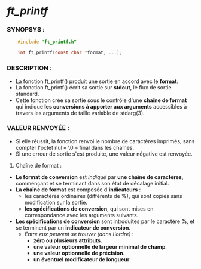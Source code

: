 # *ft_printf*

### SYNOPSYS :
``` c
	#include "ft_printf.h"

	int ft_printf(const char *format, ...);
```

### DESCRIPTION :

* La fonction ft_printf() produit une sortie en accord avec le **format**.
* La fonction ft_printf() écrit sa sortie sur **stdout**, le flux de sortie standard.
* Cette fonction crée sa sortie sous le contrôle d'une **chaîne de format** qui indique
**les conversions à apporter aux arguments** accessibles à travers les arguments
de taille variable de stdarg(3).

### VALEUR RENVOYÉE :

* Si elle réussit, la fonction renvoi le nombre de caractères imprimés,
sans compter l'octet nul « \0 » final dans les chaînes.
* Si une erreur de sortie s'est produite, une valeur négative est renvoyée.

1) Chaîne de format :

* **Le format de conversion** est *indiqué* par **une chaîne de caractères**, commençant et
se terminant dans son état de décalage initial.
* **La chaîne de format** est composée d'**indicateurs** :
	* les caractères ordinaires (différents de %), qui sont copiés sans modification sur la sortie.
	* **les spécifications de conversion**, qui sont mises en correspondance avec les arguments suivants.
* **Les spécifications de conversion** sont introduites par le caractère **%**, et se terminent par un **indicateur
de conversion**.
	* *Entre eux peuvent se trouver (dans l'ordre)* :
		* **zéro ou plusieurs attributs**.
		* **une valeur optionnelle de largeur minimal de champ**.
		* **une valeur optionnelle de précision**.
		* **un éventuel modificateur de longueur**.

